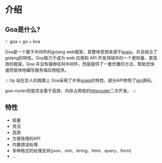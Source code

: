 # 介绍
## Goa是什么?
✨ goa = go + koa

Goa是一个基于中间件的golang web框架，其整体思想来源于[koajs](https://github.com/koajs/koa)，并且结合了golang的特性。Goa致力于成为 web 应用和 API 开发领域中的一个更轻量、更高效的框架。Goa 并没有捆绑任何中间件，而是提供了一套优雅的方法，帮助您快速而愉快地编写服务端应用程序。

::: tip 站在巨人的肩膀上
Goa采用了许多[koajs](https://github.com/koajs/koa)的特性，部分API参照了[gin](https://github.com/gin-gonic/gin)源码。

goa-router则是完全基于高效、内存占用低的[httprouter](https://github.com/julienschmidt/httprouter)二次开发。
:::

## 特性
- 轻量
- 灵活
- 高效
- 方便易用的API
- 内置错误处理
- 多种格式的处理支持(json、xml、string、html、query、form)
- ...
